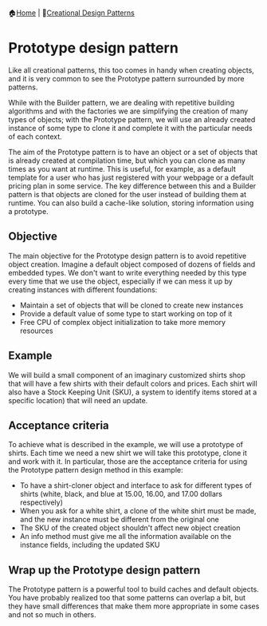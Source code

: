 :house:[Home](https://github.com/DevilsTear/go-design-patterns/README.md "Table of Contents") | :file_folder:[Creational Design Patterns](https://github.com/DevilsTear/go-design-patterns/gangs-of-four/creational/README.md "Creational Design Patterns Table of Contents")
# Prototype design pattern
Like all creational patterns, this too comes in handy when creating objects, and it is very common to see the
Prototype pattern surrounded by more patterns.

While with the Builder pattern, we are dealing with repetitive building algorithms and with
the factories we are simplifying the creation of many types of objects; with the Prototype
pattern, we will use an already created instance of some type to clone it and complete it
with the particular needs of each context.

The aim of the Prototype pattern is to have an object or a set of objects that is already
created at compilation time, but which you can clone as many times as you want at runtime.
This is useful, for example, as a default template for a user who has just registered with
your webpage or a default pricing plan in some service. The key difference between this
and a Builder pattern is that objects are cloned for the user instead of building them at
runtime. You can also build a cache-like solution, storing information using a prototype.

## Objective
The main objective for the Prototype design pattern is to avoid repetitive object creation.
Imagine a default object composed of dozens of fields and embedded types. We don't want
to write everything needed by this type every time that we use the object, especially if we
can mess it up by creating instances with different foundations:
- Maintain a set of objects that will be cloned to create new instances
- Provide a default value of some type to start working on top of it
- Free CPU of complex object initialization to take more memory resources
## Example
We will build a small component of an imaginary customized shirts shop that will have a
few shirts with their default colors and prices. Each shirt will also have a Stock Keeping
Unit (SKU), a system to identify items stored at a specific location) that will need an
update.

## Acceptance criteria
To achieve what is described in the example, we will use a prototype of shirts. Each time we
need a new shirt we will take this prototype, clone it and work with it. In particular, those
are the acceptance criteria for using the Prototype pattern design method in this example:

- To have a shirt-cloner object and interface to ask for different types of shirts (white, black, and blue at 15.00, 16.00, and 17.00 dollars respectively)
- When you ask for a white shirt, a clone of the white shirt must be made, and the new instance must be different from the original one
- The SKU of the created object shouldn't affect new object creation
- An info method must give me all the information available on the instance fields, including the updated SKU

## Wrap up the Prototype design pattern
The Prototype pattern is a powerful tool to build caches and default objects. You have
probably realized too that some patterns can overlap a bit, but they have small differences
that make them more appropriate in some cases and not so much in others.